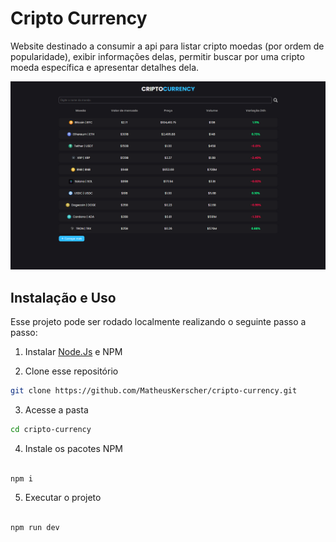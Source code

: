 # Cripto Currency
Website destinado a consumir a api para listar cripto moedas (por ordem de popularidade), exibir informações delas, permitir buscar por uma cripto moeda específica e apresentar detalhes dela.

![Home](/thumbnail.png)

## Instalação e Uso

Esse projeto pode ser rodado localmente realizando o seguinte passo a passo:

1. Instalar [Node.Js](https://nodejs.org/en) e NPM


2. Clone esse repositório

```sh
git clone https://github.com/MatheusKerscher/cripto-currency.git

```

3. Acesse a pasta

```sh
cd cripto-currency

```

4. Instale os pacotes NPM

```sh

npm i

```

5. Executar o projeto

```sh

npm run dev

```